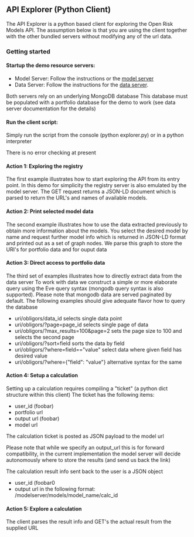 ## API Explorer (Python Client)

The API Explorer is a python based client for exploring the Open Risk Models API.
The assumption below is that you are using the client together with the other bundled servers without
modifying any of the url data. 

### Getting started

#### Startup the demo resource servers:

- Model Server: Follow the instructions or the [model server](https://github.com/open-risk/Open_Risk_API/tree/master/model_server)  	
- Data Server: Follow the instructions for the <a href="data server" target="_blank">data server</a>. 

Both servers rely on an underlying MongoDB database
This database must be populated with a portfolio database for the demo to work (see data server documentation
for the details)
  
#### Run the client script:

Simply run the script from the console (python explorer.py) or in a python interpreter

There is no error checking at present

#### Action 1: Exploring the registry

The first example illustrates how to start exploring the API from its entry point. In this demo for simplicity the registry server is also emulated by the model server. The GET request returns a JSON-LD document which is parsed to return the URL's and names of available models.

#### Action 2: Print selected model data

The second example illustrates how to use the data extracted previously to obtain more information about the
models. You select the desired model by name and request further model info which is returned in JSON-LD
format and printed out as a set of graph nodes. We parse this graph to store the URI's for portfolio data
and for ouput data

#### Action 3: Direct access to portfolio data

The third set of examples illustrates how to directly extract data from the data server
To work with data we construct a simple or more elaborate query using the Eve query syntax (mongodb query
syntax is also supported). Please note that mongodb data are served paginated by default. The following examples should give adequate flavor how to query the database

- uri/obligors/data_id selects single data point
- uri/obligors/?page=page_id selects single page of data
- uri/obligors/?max_results=100&page=2  sets the page size to 100 and selects the second page
- uri/obligors/?sort=field sorts the data by field
- uri/obligors/?where=field=="value" select data where given field has desired value
- uri/obligors/?where={"field": "value"} alternative syntax for the same

#### Action 4: Setup a calculation

Setting up a calculation requires compiling a "ticket" (a python dict structure within this client)
The ticket has the following items:

- user_id (foobar)
- portfolio url
- output url (foobar)
- model url

The calculation ticket is posted as JSON payload to the model url

Please note that while we specify an output_url this is for forward compatibility, in the current implementation the model server will decide autonomously where to store the results (and send us back the link)

The calculation result info sent back to the user is a JSON object

- user_id (foobar0
- output url in the following format: /modelserver/models/model_name/calc_id

#### Action 5: Explore a calculation

The client parses the result info and GET's the actual result from the supplied URL

